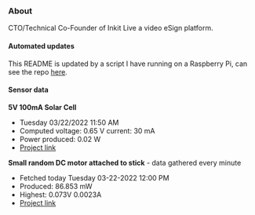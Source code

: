 ### About
CTO/Technical Co-Founder of Inkit Live a video eSign platform.

#### Automated updates
This README is updated by a script I have running on a Raspberry Pi, can see the repo [here](https://github.com/jdc-cunningham/raspi-git-repo-updater).

#### Sensor data
**5V 100mA Solar Cell**
- Tuesday 03/22/2022 11:50 AM
- Computed voltage: 0.65 V current: 30 mA
- Power produced: 0.02 W
- [Project link](https://github.com/jdc-cunningham/raspisolarplotter)

**Small random DC motor attached to stick** - data gathered every minute
- Fetched today Tuesday 03-22-2022 12:00 PM
- Produced: 86.853 mW
- Highest: 0.073V 0.0023A
- [Project link](https://github.com/jdc-cunningham/turbine-raspi)